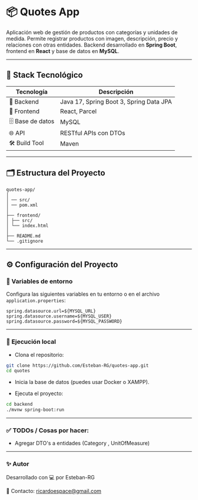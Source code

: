 # 📦 Quotes App

Aplicación web de gestión de productos con categorías y unidades de medida. Permite registrar productos con imagen, descripción, precio y relaciones con otras entidades. Backend desarrollado en **Spring Boot**, frontend en **React** y base de datos en **MySQL**.

---

## 🚀 Stack Tecnológico

| Tecnología      | Descripción                               |
|----------------|-------------------------------------------|
| 🧠 Backend      | Java 17, Spring Boot 3, Spring Data JPA   |
| 🎨 Frontend     | React, Parcel                             |
| 🗄️ Base de datos | MySQL                                     |
| 🌐 API          | RESTful APIs con DTOs                     |
| 🛠️ Build Tool   | Maven                                     |

---

## 🗂️ Estructura del Proyecto

```Tree
quotes-app/
│
│ ── src/
│ ── pom.xml
│
├── frontend/
│ ├── src/
│ └── index.html
│
├── README.md
└── .gitignore
```


---

## ⚙️ Configuración del Proyecto

### 🔐 Variables de entorno

Configura las siguientes variables en tu entorno o en el archivo `application.properties`:

```properties
spring.datasource.url=${MYSQL_URL}
spring.datasource.username=${MYSQL_USER}
spring.datasource.password=${MYSQL_PASSWORD}
```

---

### 🧪 Ejecución local

- Clona el repositorio:

```bash
git clone https://github.com/Esteban-RG/quotes-app.git
cd quotes
```

- Inicia la base de datos (puedes usar Docker o XAMPP).

- Ejecuta el proyecto:

```bash
cd backend
./mvnw spring-boot:run
```

---

### ✅ TODOs / Cosas por hacer:

- Agregar DTO's a entidades (Category , UnitOfMeasure)

---

### ✨ Autor

Desarrollado con 💻 por Esteban-RG

📧 Contacto: ricardoespace@gmail.com
